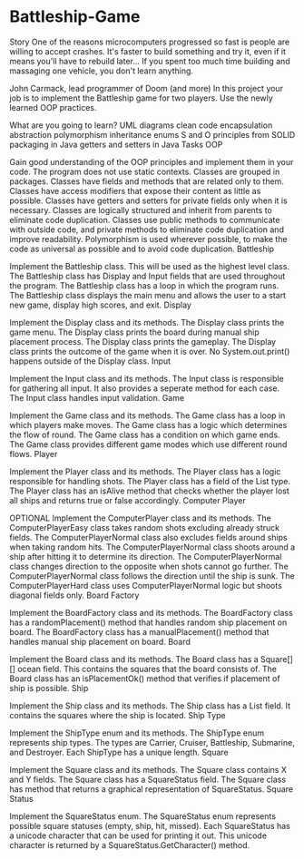 # Battleship-Game


Story
One of the reasons microcomputers progressed so fast is people are willing to accept crashes. It's faster to build something and try it, even if it means you'll have to rebuild later... If you spent too much time building and massaging one vehicle, you don't learn anything.

John Carmack,
lead programmer of Doom (and more)
In this project your job is to implement the Battleship game for two players. Use the newly learned OOP practices.

What are you going to learn?
UML diagrams
clean code
encapsulation
abstraction
polymorphism
inheritance
enums
S and O principles from SOLID
packaging in Java
getters and setters in Java
Tasks
OOP

Gain good understanding of the OOP principles and implement them in your code.
The program does not use static contexts.
Classes are grouped in packages.
Classes have fields and methods that are related only to them.
Classes have access modifiers that expose their content as little as possible.
Classes have getters and setters for private fields only when it is necessary.
Classes are logically structured and inherit from parents to eliminate code duplication.
Classes use public methods to communicate with outside code, and private methods to eliminate code duplication and improve readability.
Polymorphism is used wherever possible, to make the code as universal as possible and to avoid code duplication.
Battleship

Implement the Battleship class. This will be used as the highest level class.
The Battleship class has Display and Input fields that are used throughout the program.
The Battleship class has a loop in which the program runs.
The Battleship class displays the main menu and allows the user to a start new game, display high scores, and exit.
Display

Implement the Display class and its methods.
The Display class prints the game menu.
The Display class prints the board during manual ship placement process.
The Display class prints the gameplay.
The Display class prints the outcome of the game when it is over.
No System.out.print() happens outside of the Display class.
Input

Implement the Input class and its methods.
The Input class is responsible for gathering all input. It also provides a seperate method for each case.
The Input class handles input validation.
Game

Implement the Game class and its methods.
The Game class has a loop in which players make moves.
The Game class has a logic which determines the flow of round.
The Game class has a condition on which game ends.
The Game class provides different game modes which use different round flows.
Player

Implement the Player class and its methods.
The Player class has a logic responsible for handling shots.
The Player class has a field of the List<Ship> type.
The Player class has an isAlive method that checks whether the player lost all ships and returns true or false accordingly.
Computer Player

OPTIONAL Implement the ComputerPlayer class and its methods.
The ComputerPlayerEasy class takes random shots excluding already struck fields.
The ComputerPlayerNormal class also excludes fields around ships when taking random hits.
The ComputerPlayerNormal class shoots around a ship after hitting it to determine its direction.
The ComputerPlayerNormal class changes direction to the opposite when shots cannot go further.
The ComputerPlayerNormal class follows the direction until the ship is sunk.
The ComputerPlayerHard class uses ComputerPlayerNormal logic but shoots diagonal fields only.
Board Factory

Implement the BoardFactory class and its methods.
The BoardFactory class has a randomPlacement() method that handles random ship placement on board.
The BoardFactory class has a manualPlacement() method that handles manual ship placement on board.
Board

Implement the Board class and its methods.
The Board class has a Square[][] ocean field. This contains the squares that the board consists of.
The Board class has an isPlacementOk() method that verifies if placement of ship is possible.
Ship

Implement the Ship class and its methods.
The Ship class has a List<Square> field. It contains the squares where the ship is located.
Ship Type

Implement the ShipType enum and its methods.
The ShipType enum represents ship types. The types are Carrier, Cruiser, Battleship, Submarine, and Destroyer.
Each ShipType has a unique length.
Square

Implement the Square class and its methods.
The Square class contains X and Y fields.
The Square class has a SquareStatus field.
The Square class has method that returns a graphical representation of SquareStatus.
Square Status

Implement the SquareStatus enum.
The SquareStatus enum represents possible square statuses (empty, ship, hit, missed).
Each SquareStatus has a unicode character that can be used for printing it out. This unicode character is returned by a SquareStatus.GetCharacter() method.
